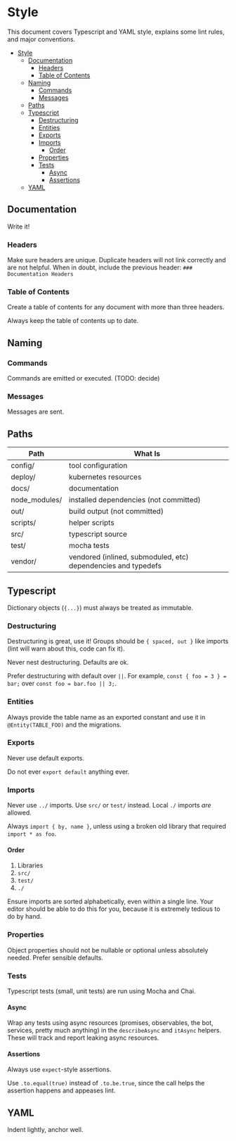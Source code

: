 # Style

This document covers Typescript and YAML style, explains some lint rules, and major conventions.

- [Style](#style)
  - [Documentation](#documentation)
    - [Headers](#headers)
    - [Table of Contents](#table-of-contents)
  - [Naming](#naming)
    - [Commands](#commands)
    - [Messages](#messages)
  - [Paths](#paths)
  - [Typescript](#typescript)
    - [Destructuring](#destructuring)
    - [Entities](#entities)
    - [Exports](#exports)
    - [Imports](#imports)
      - [Order](#order)
    - [Properties](#properties)
    - [Tests](#tests)
      - [Async](#async)
      - [Assertions](#assertions)
  - [YAML](#yaml)

## Documentation

Write it!

### Headers

Make sure headers are unique. Duplicate headers will not link correctly and are not helpful. When in doubt, include
the previous header: `### Documentation Headers`

### Table of Contents

Create a table of contents for any document with more than three headers.

Always keep the table of contents up to date.

## Naming

### Commands

Commands are emitted or executed. (TODO: decide)

### Messages

Messages are sent.

## Paths

| Path          | What Is                                                       |
|---------------|---------------------------------------------------------------|
| config/       | tool configuration                                            |
| deploy/       | kubernetes resources                                          |
| docs/         | documentation                                                 |
| node_modules/ | installed dependencies (not committed)                        |
| out/          | build output (not committed)                                  |
| scripts/      | helper scripts                                                |
| src/          | typescript source                                             |
| test/         | mocha tests                                                   |
| vendor/       | vendored (inlined, submoduled, etc) dependencies and typedefs |

## Typescript

Dictionary objects (`{...}`) must always be treated as immutable.

### Destructuring

Destructuring is great, use it! Groups should be `{ spaced, out }` like imports (lint will warn about this, code can
fix it).

Never nest destructuring. Defaults are ok.

Prefer destructuring with default over `||`. For example, `const { foo = 3 } = bar;` over `const foo = bar.foo || 3;`.

### Entities

Always provide the table name as an exported constant and use it in `@Entity(TABLE_FOO)` and the migrations.

### Exports

Never use default exports.

Do not ever `export default` anything ever.

### Imports

Never use `../` imports. Use `src/` or `test/` instead. Local `./` imports _are_ allowed.

Always `import { by, name }`, unless using a broken old library that required `import * as foo`.

#### Order

1. Libraries
1. `src/`
1. `test/`
1. `./`

Ensure imports are sorted alphabetically, even within a single line. Your editor should be able to do this for you,
because it is extremely tedious to do by hand.

### Properties

Object properties should not be nullable or optional unless absolutely needed. Prefer sensible defaults.

### Tests

Typescript tests (small, unit tests) are run using Mocha and Chai.

#### Async

Wrap any tests using async resources (promises, observables, the bot, services, pretty much anything) in the
`describeAsync` and `itAsync` helpers. These will track and report leaking async resources.

#### Assertions

Always use `expect`-style assertions.

Use `.to.equal(true)` instead of `.to.be.true`, since the call helps the assertion happens and appeases lint.

## YAML

Indent lightly, anchor well.
